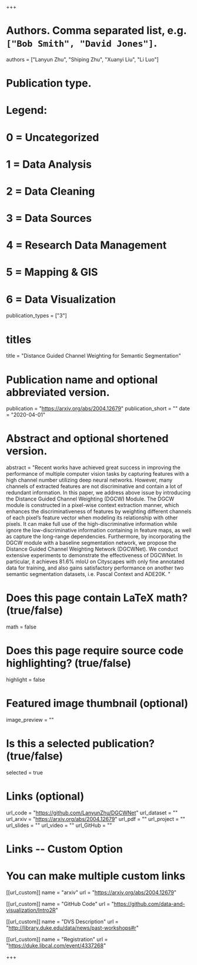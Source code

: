 +++

# Authors. Comma separated list, e.g. `["Bob Smith", "David Jones"]`.
authors = ["Lanyun Zhu", "Shiping Zhu", "Xuanyi Liu", "Li Luo"]

# Publication type.
# Legend:
# 0 = Uncategorized
# 1 = Data Analysis
# 2 = Data Cleaning
# 3 = Data Sources
# 4 = Research Data Management
# 5 = Mapping & GIS
# 6 = Data Visualization
publication_types = ["3"]

# titles
title = "Distance Guided Channel Weighting for Semantic Segmentation"

# Publication name and optional abbreviated version.
publication = "https://arxiv.org/abs/2004.12679"
publication_short = ""
date = "2020-04-01"

# Abstract and optional shortened version.
abstract = "Recent works have achieved great success in improving the performance of multiple computer vision tasks by capturing features with a high channel number utilizing deep neural networks. However, many channels of extracted features are not discriminative and contain a lot of redundant information. In this paper, we address above issue by introducing the Distance Guided Channel Weighting (DGCW) Module. The DGCW module is constructed in a pixel-wise context extraction manner, which enhances the discriminativeness of features by weighting different channels of each pixel’s feature vector when modeling its relationship with other pixels. It can make full use of the high-discriminative information while ignore the low-discriminative information containing in feature maps, as well as capture the long-range dependencies. Furthermore, by incorporating the DGCW module with a baseline segmentation network, we propose the Distance Guided Channel Weighting Network (DGCWNet). We conduct extensive experiments to demonstrate the effectiveness of DGCWNet. In particular, it achieves 81.6% mIoU on Cityscapes with only fine annotated data for training, and also gains satisfactory performance on another two semantic segmentation datasets, i.e. Pascal Context and ADE20K. "

# Does this page contain LaTeX math? (true/false)
math = false

# Does this page require source code highlighting? (true/false)
highlight = false

# Featured image thumbnail (optional)
image_preview = ""

# Is this a selected publication? (true/false)
selected = true

# Links (optional)
url_code = "https://github.com/LanyunZhu/DGCWNet"
url_dataset = ""
url_arxiv = "https://arxiv.org/abs/2004.12679"
url_pdf = ""
url_project = ""
url_slides = ""
url_video = ""
url_GitHub = ""

# Links -- Custom Option
# You can make multiple custom links
[[url_custom]]
name = "arxiv"
url = "https://arxiv.org/abs/2004.12679"

[[url_custom]]
name = "GitHub Code"
url = "https://github.com/data-and-visualization/Intro2R"

[[url_custom]]
name = "DVS Description"
url = "http://library.duke.edu/data/news/past-workshops#r"

[[url_custom]]
name = "Registration"
url = "https://duke.libcal.com/event/4337268"


+++
